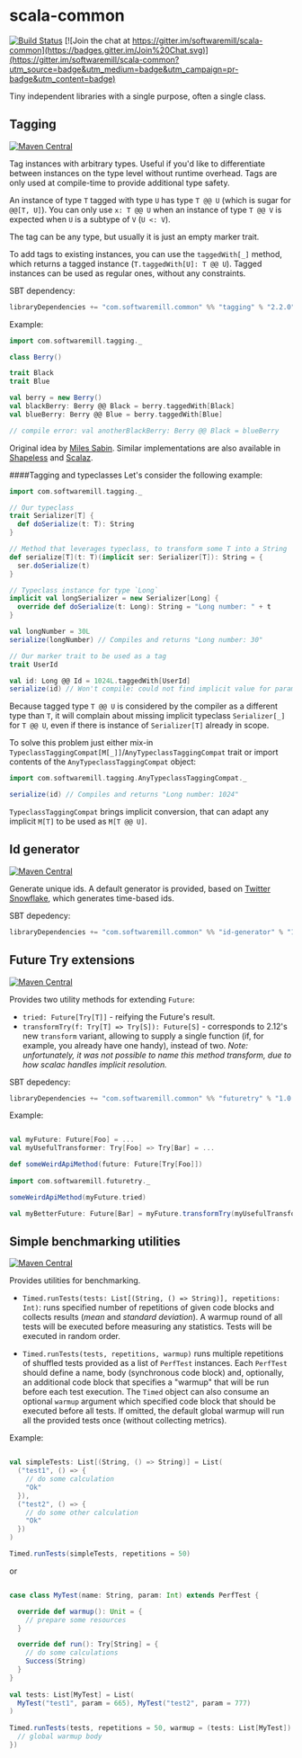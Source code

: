 # scala-common

[![Build Status](https://travis-ci.org/softwaremill/scala-common.svg)](https://travis-ci.org/softwaremill/scala-common)
[![Join the chat at https://gitter.im/softwaremill/scala-common](https://badges.gitter.im/Join%20Chat.svg)](https://gitter.im/softwaremill/scala-common?utm_source=badge&utm_medium=badge&utm_campaign=pr-badge&utm_content=badge)

Tiny independent libraries with a single purpose, often a single class.

## Tagging

[![Maven Central](https://maven-badges.herokuapp.com/maven-central/com.softwaremill.common/tagging_2.11/badge.svg)](https://maven-badges.herokuapp.com/maven-central/com.softwaremill.common/tagging_2.11)

Tag instances with arbitrary types. Useful if you'd like to differentiate between instances on the type level without
runtime overhead. Tags are only used at compile-time to provide additional type safety.

An instance of type `T` tagged with type `U` has type `T @@ U` (which is sugar for `@@[T, U]`). You can only use
`x: T @@ U` when an instance of type `T @@ V` is expected when `U` is a subtype of `V` (`U <: V`).

The tag can be any type, but usually it is just an empty marker trait.

To add tags to existing instances, you can use the `taggedWith[_]` method, which returns a tagged instance 
(`T.taggedWith[U]: T @@ U`). Tagged instances can be used as regular ones, without any constraints.
 
SBT dependency:

````scala
libraryDependencies += "com.softwaremill.common" %% "tagging" % "2.2.0"
````

Example:

````scala
import com.softwaremill.tagging._

class Berry()

trait Black
trait Blue

val berry = new Berry()
val blackBerry: Berry @@ Black = berry.taggedWith[Black]
val blueBerry: Berry @@ Blue = berry.taggedWith[Blue]

// compile error: val anotherBlackBerry: Berry @@ Black = blueBerry
````

Original idea by [Miles Sabin](https://gist.github.com/milessabin/89c9b47a91017973a35f).
Similar implementations are also available in [Shapeless](https://github.com/milessabin/shapeless) 
and [Scalaz](https://github.com/scalaz/scalaz).

####Tagging and typeclasses
Let's consider the following example:

```scala
import com.softwaremill.tagging._

// Our typeclass
trait Serializer[T] {
  def doSerialize(t: T): String
}

// Method that leverages typeclass, to transform some T into a String
def serialize[T](t: T)(implicit ser: Serializer[T]): String = {
  ser.doSerialize(t)
}

// Typeclass instance for type `Long`
implicit val longSerializer = new Serializer[Long] {
  override def doSerialize(t: Long): String = "Long number: " + t
}

val longNumber = 30L
serialize(longNumber) // Compiles and returns "Long number: 30"

// Our marker trait to be used as a tag
trait UserId

val id: Long @@ Id = 1024L.taggedWith[UserId]
serialize(id) // Won't compile: could not find implicit value for parameter ser
```
Because tagged type `T @@ U` is considered by the compiler as a different type than `T`, it will complain about missing implicit typeclass `Serializer[_]` for `T @@ U`, even if there is instance of `Serializer[T]` already in scope.

To solve this problem just either mix-in `TypeclassTaggingCompat[M[_]]`/`AnyTypeclassTaggingCompat` trait or import contents of the `AnyTypeclassTaggingCompat` object:
```scala
import com.softwaremill.tagging.AnyTypeclassTaggingCompat._

serialize(id) // Compiles and returns "Long number: 1024"
``` 

`TypeclassTaggingCompat` brings implicit conversion, that can adapt any implicit `M[T]` to be used as `M[T @@ U]`.


## Id generator

[![Maven Central](https://maven-badges.herokuapp.com/maven-central/com.softwaremill.common/id-generator_2.11/badge.svg)](https://maven-badges.herokuapp.com/maven-central/com.softwaremill.common/id-generator_2.11)

Generate unique ids. A default generator is provided, based on [Twitter Snowflake](https://github.com/twitter/snowflake),
which generates time-based ids.

SBT depedency:

````scala
libraryDependencies += "com.softwaremill.common" %% "id-generator" % "1.1.0"
````

## Future Try extensions

[![Maven Central](https://maven-badges.herokuapp.com/maven-central/com.softwaremill.common/futuretry_2.11/badge.svg)](https://maven-badges.herokuapp.com/maven-central/com.softwaremill.common/futuretry_2.11)

Provides two utility methods for extending `Future`:

 - `tried: Future[Try[T]]` - reifying the Future's result.
 - `transformTry(f: Try[T] => Try[S]): Future[S]` - corresponds to 2.12's new `transform` variant, allowing to supply a single function (if, for example, you already have one handy), 
 instead of two. _Note: unfortunately, it was not possible to name this method transform, due to how scalac handles implicit resolution._

SBT depedency:

````scala
libraryDependencies += "com.softwaremill.common" %% "futuretry" % "1.0.0"
````

Example:

````scala

val myFuture: Future[Foo] = ...
val myUsefulTransformer: Try[Foo] => Try[Bar] = ...

def someWeirdApiMethod(future: Future[Try[Foo]])
 
import com.softwaremill.futuretry._

someWeirdApiMethod(myFuture.tried)

val myBetterFuture: Future[Bar] = myFuture.transformTry(myUsefulTransformer)
````

## Simple benchmarking utilities

[![Maven Central](https://maven-badges.herokuapp.com/maven-central/com.softwaremill.common/futuretry_2.11/badge.svg)](https://maven-badges.herokuapp.com/maven-central/com.softwaremill.common/benchmarks_2.11)

Provides utilities for benchmarking.

 - `Timed.runTests(tests: List[(String, () => String)], repetitions: Int)`: runs specified number of repetitions of
  given code blocks and collects results (*mean* and *standard deviation*). A warmup round of all tests will be executed
  before measuring any statistics. Tests will be executed in random order.
 
 - `Timed.runTests(tests, repetitions, warmup)` runs multiple repetitions of shuffled tests provided as a list of `PerfTest` 
 instances. Each `PerfTest` should define a name, body (synchronous code block) and, optionally, an additional code block 
 that specifies a "warmup" that will be run before each test execution. The `Timed` object can also consume an optional 
 `warmup` argument which specified code block that should be executed before all tests. If omitted, the default global warmup 
 will run all the provided tests once (without collecting metrics).
   
Example:

````scala

val simpleTests: List[(String, () => String)] = List(
  ("test1", () => {
    // do some calculation
    "Ok"
  }),
  ("test2", () => {
    // do some other calculation
    "Ok"
  })
)

Timed.runTests(simpleTests, repetitions = 50)
````
or
````scala

case class MyTest(name: String, param: Int) extends PerfTest {

  override def warmup(): Unit = {
    // prepare some resources
  }

  override def run(): Try[String] = {
    // do some calculations
    Success(String)
  }
}
  
val tests: List[MyTest] = List(
  MyTest("test1", param = 665), MyTest("test2", param = 777)    
)
  
Timed.runTests(tests, repetitions = 50, warmup = (tests: List[MyTest]) => {
  // global warmup body
})
````
